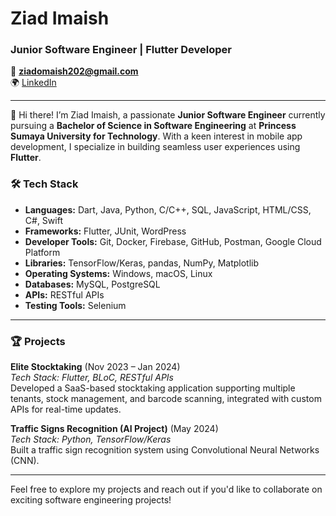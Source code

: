 # Ziad Imaish

### Junior Software Engineer | Flutter Developer

📧 **ziadomaish202@gmail.com**  
🌍 [LinkedIn](https://www.linkedin.com/in/ziad-imaish)

---

👋 Hi there! I’m Ziad Imaish, a passionate **Junior Software Engineer** currently pursuing a **Bachelor of Science in Software Engineering** at **Princess Sumaya University for Technology**. With a keen interest in mobile app development, I specialize in building seamless user experiences using **Flutter**.

### 🛠️ Tech Stack
- **Languages:** Dart, Java, Python, C/C++, SQL, JavaScript, HTML/CSS, C#, Swift
- **Frameworks:** Flutter, JUnit, WordPress
- **Developer Tools:** Git, Docker, Firebase, GitHub, Postman, Google Cloud Platform
- **Libraries:** TensorFlow/Keras, pandas, NumPy, Matplotlib
- **Operating Systems:** Windows, macOS, Linux
- **Databases:** MySQL, PostgreSQL
- **APIs:** RESTful APIs
- **Testing Tools:** Selenium

---

### 🏆 Projects

**Elite Stocktaking** (Nov 2023 – Jan 2024)  
*Tech Stack: Flutter, BLoC, RESTful APIs*  
Developed a SaaS-based stocktaking application supporting multiple tenants, stock management, and barcode scanning, integrated with custom APIs for real-time updates.

**Traffic Signs Recognition (AI Project)** (May 2024)  
*Tech Stack: Python, TensorFlow/Keras*  
Built a traffic sign recognition system using Convolutional Neural Networks (CNN).

---

Feel free to explore my projects and reach out if you'd like to collaborate on exciting software engineering projects!
